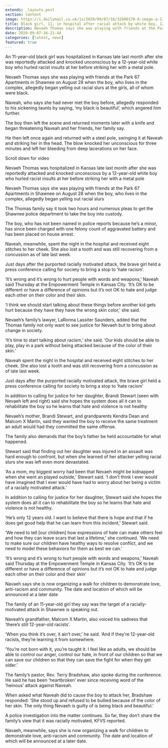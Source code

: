 ```yaml
---
extends: _layouts.post
section: content
image: https://i.dailymail.co.uk/1s/2020/09/07/16/32880170-0-image-a-133_1599491412666.jpg 
title: Black girl, 11, in hospital after racial attack by white boy, 12 
description: Nevaeh Thomas says she was playing with friends at the Park 67 Apartments in Shawnee on August 28 when the boy, who lives in the complex, allegedly began yelling out racial slurs at the girls. 
date: 2020-09-07-16-21-44 
categories: [latest, news] 
featured: true 
--- 
```

An 11-year-old black girl was hospitalized in Kansas late last month after she was reportedly attacked and knocked unconscious by a 12-year-old white boy who hurled racist insults at her before striking her with a metal pole.

Nevaeh Thomas says she was playing with friends at the Park 67 Apartments in Shawnee on August 28 when the boy, who lives in the complex, allegedly began yelling out racial slurs at the girls, all of whom were black.

Naveah, who says she had never met the boy before, allegedly responded to his sickening taunts by saying, ‘my black is beautiful’, which angered him further.

The boy then left the scene and returned moments later with a knife and began threatening Naveah and her friends, her family say.

He then left once again and returned with a steel pole, swinging it at Naveah and striking her in the head. The blow knocked her unconscious for three minutes and left her bleeding from deep lacerations on her face.

Scroll down for video 

Nevaeh Thomas was hospitalized in Kansas late last month after she was reportedly attacked and knocked unconscious by a 12-year-old white boy who hurled racist insults at her before striking her with a metal pole

Nevaeh Thomas says she was playing with friends at the Park 67 Apartments in Shawnee on August 28 when the boy, who lives in the complex, allegedly began yelling out racial slurs

The Thomas family say it took two hours and numerous pleas to get the Shawnee police department to take the boy into custody.

The boy, who has not been named in police reports because he’s a minor, has since been charged with one felony count of aggravated battery and has been placed on house arrest.

Naveah, meanwhile, spent the night in the hospital and received eight stitches to her cheek. She also lost a tooth and was still recovering from a concussion as of late last week.

Just days after the purported racially motivated attack, the brave girl held a press conference calling for society to bring a stop to ‘hate racism’.

‘It’s wrong and it’s wrong to hurt people with words and weapons,’ Naveah said Thursday at the Empowerment Temple in Kansas City. ‘It’s OK to be different or have a difference of opinions but it’s not OK to hate and judge each other on their color and their skin.

‘I think we should start talking about these things before another kid gets hurt because they have they have the wrong skin color,' she said.

Nevaeh’s family’s lawyer, LaRonna Lassiter Saunders, added that the Thomas family not only want to see justice for Nevaeh but to bring about change in society.

‘It’s time to start talking about racism,’ she said. ‘Our kids should be able to play, play in a park without being attacked because of the color of their skin.’

Naveah spent the night in the hospital and received eight stitches to her cheek. She also lost a tooth and was still recovering from a concussion as of late last week.

Just days after the purported racially motivated attack, the brave girl held a press conference calling for society to bring a stop to ‘hate racism’

In addition to calling for justice for her daughter, Brandi Stewart (seen with Nevaeh left and right) said she hopes the system does all it can to rehabilitate the boy so he learns that hate and violence is not healthy

Nevaeh’s mother, Brandi Stewart, and grandparents Kendra Dean and Malcom X Martin, said they wanted the boy to receive the same treatment an adult would had they committed the same offense. 

The family also demands that the boy’s father be held accountable for what happened.

Stewart said that finding out her daughter was injured in an assault was hard enough to confront, but when she learned of her attacker yelling racial slurs she was left even more devastated.

‘As a mom, my biggest worry had been that Nevaeh might be kidnapped when she went an played outside,’ Stewart said. ‘I don’t think I ever would have imagined that I ever would have had to worry about her being a victim of a racially motivated attack.’

In addition to calling for justice for her daughter, Stewart said she hopes the system does all it can to rehabilitate the boy so he learns that hate and violence is not healthy.

‘He’s only 12 years old. I want to believe that there is hope and that if he does get good help that he can learn from this incident,’ Stewart said.

‘We need to tell [our children] how expressions of hate can make others feel and how they can leave scars that last a lifetime,’ she continued. ‘We need to make sure our children have healthy ways to resolve conflict, and we need to model these behaviors for them as best we can.’

‘It’s wrong and it’s wrong to hurt people with words and weapons,’ Naveah said Thursday at the Empowerment Temple in Kansas City. ‘It’s OK to be different or have a difference of opinions but it’s not OK to hate and judge each other on their color and their skin'

Navaeh says she is now organizing a walk for children to demonstrate love, anti-racism and community. The date and location of which will be announced at a later date

The family of an 11-year-old girl they say was the target of a racially-motivated attack in Shawnee is speaking out.

Naveah’s grandfather, Malcom X Martin, also voiced his sadness that ‘there’s still 12-year-old racists’.

‘When you think it’s over, it ain’t over,’ he said. ‘And if they’re 12-year-old racists, they’re learning it from somewhere.

‘You’re not born with it, you’re taught it. I feel like as adults, we should be able to control our anger, control our hate, in front of our children so that we can save our children so that they can save the fight for when they get older.’

The family’s pastor, Rev. Terry Bradshaw, also spoke during the conference. He said he has been ‘heartbroken’ ever since receiving word of the ‘heinous’ attack against Naveah.

When asked what Naveah did to cause the boy to attack her, Bradshaw responded: ‘She stood up and refused to be bullied because of the color of her skin. The only thing Nevaeh is guilty of is being black and beautiful.’

A police investigation into the matter continues. So far, they don’t share the family’s view that it was racially motivated, KFVS reported.

Navaeh, meanwhile, says she is now organizing a walk for children to demonstrate love, anti-racism and community. The date and location of which will be announced at a later date.

